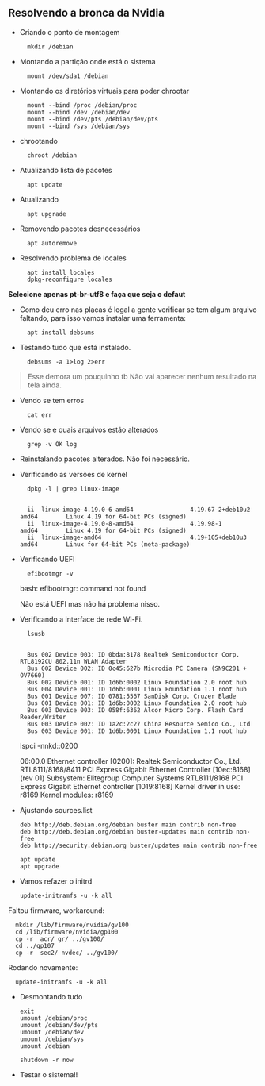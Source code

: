 ## Resolvendo a bronca da Nvidia

* Criando o ponto de montagem

        mkdir /debian

* Montando a partição onde está o sistema

        mount /dev/sda1 /debian

* Montando os diretórios virtuais para poder chrootar

        mount --bind /proc /debian/proc
        mount --bind /dev /debian/dev
        mount --bind /dev/pts /debian/dev/pts
        mount --bind /sys /debian/sys

* chrootando

        chroot /debian

* Atualizando lista de pacotes

        apt update

* Atualizando

        apt upgrade

* Removendo pacotes desnecessários

        apt autoremove

* Resolvendo problema de locales

        apt install locales
        dpkg-reconfigure locales

**Selecione apenas pt-br-utf8 e faça que seja o defaut**

* Como deu erro nas placas é legal a gente verificar se tem algum arquivo faltando, para isso vamos instalar uma ferramenta:

        apt install debsums

* Testando tudo que está instalado.

        debsums -a 1>log 2>err

>Esse demora um pouquinho tb
>Não vai aparecer nenhum resultado na tela ainda.

* Vendo se tem erros

        cat err

* Vendo se e quais arquivos estão alterados

        grep -v OK log

* Reinstalando pacotes alterados.
Não foi necessário.

* Verificando as versões de kernel

        dpkg -l | grep linux-image


        ii  linux-image-4.19.0-6-amd64                4.19.67-2+deb10u2                   amd64        Linux 4.19 for 64-bit PCs (signed)
        ii  linux-image-4.19.0-8-amd64                4.19.98-1                           amd64        Linux 4.19 for 64-bit PCs (signed)
        ii  linux-image-amd64                         4.19+105+deb10u3                    amd64        Linux for 64-bit PCs (meta-package)


*  Verificando UEFI

         efibootmgr -v


     bash: efibootmgr: command not found

     Não está UEFI mas não há problema nisso.


* Verificando a interface de rede Wi-Fi.

        lsusb


        Bus 002 Device 003: ID 0bda:8178 Realtek Semiconductor Corp. RTL8192CU 802.11n WLAN Adapter
        Bus 002 Device 002: ID 0c45:627b Microdia PC Camera (SN9C201 + OV7660)
        Bus 002 Device 001: ID 1d6b:0002 Linux Foundation 2.0 root hub
        Bus 004 Device 001: ID 1d6b:0001 Linux Foundation 1.1 root hub
        Bus 001 Device 007: ID 0781:5567 SanDisk Corp. Cruzer Blade
        Bus 001 Device 001: ID 1d6b:0002 Linux Foundation 2.0 root hub
        Bus 003 Device 003: ID 058f:6362 Alcor Micro Corp. Flash Card Reader/Writer
        Bus 003 Device 002: ID 1a2c:2c27 China Resource Semico Co., Ltd
        Bus 003 Device 001: ID 1d6b:0001 Linux Foundation 1.1 root hub


    lspci -nnkd::0200


    06:00.0 Ethernet controller [0200]: Realtek Semiconductor Co., Ltd. RTL8111/8168/8411 PCI Express Gigabit Ethernet Controller [10ec:8168] (rev 01)
    Subsystem: Elitegroup Computer Systems RTL8111/8168 PCI Express Gigabit Ethernet controller [1019:8168]
    Kernel driver in use: r8169
    Kernel modules: r8169


* Ajustando sources.list

      deb http://deb.debian.org/debian buster main contrib non-free
      deb http://deb.debian.org/debian buster-updates main contrib non-free
      deb http://security.debian.org buster/updates main contrib non-free

      apt update
      apt upgrade

*  Vamos refazer o initrd

       update-initramfs -u -k all


Faltou firmware, workaround:

      mkdir /lib/firmware/nvidia/gv100
      cd /lib/firmware/nvidia/gp100
      cp -r  acr/ gr/ ../gv100/
      cd ../gp107
      cp -r  sec2/ nvdec/ ../gv100/


Rodando novamente:

      update-initramfs -u -k all


* Desmontando tudo


      exit
      umount /debian/proc
      umount /debian/dev/pts
      umount /debian/dev
      umount /debian/sys
      umount /debian

      shutdown -r now


* Testar o sistema!!

